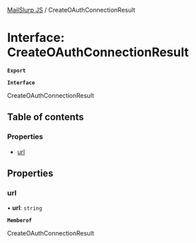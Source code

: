 [MailSlurp JS](../README.md) / CreateOAuthConnectionResult

# Interface: CreateOAuthConnectionResult

**`Export`**

**`Interface`**

CreateOAuthConnectionResult

## Table of contents

### Properties

- [url](CreateOAuthConnectionResult.md#url)

## Properties

### url

• **url**: `string`

**`Memberof`**

CreateOAuthConnectionResult
